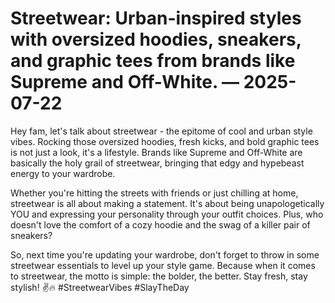 # Streetwear: Urban-inspired styles with oversized hoodies, sneakers, and graphic tees from brands like Supreme and Off-White. — 2025-07-22

Hey fam, let's talk about streetwear - the epitome of cool and urban style vibes. Rocking those oversized hoodies, fresh kicks, and bold graphic tees is not just a look, it's a lifestyle. Brands like Supreme and Off-White are basically the holy grail of streetwear, bringing that edgy and hypebeast energy to your wardrobe.

Whether you're hitting the streets with friends or just chilling at home, streetwear is all about making a statement. It's about being unapologetically YOU and expressing your personality through your outfit choices. Plus, who doesn't love the comfort of a cozy hoodie and the swag of a killer pair of sneakers?

So, next time you're updating your wardrobe, don't forget to throw in some streetwear essentials to level up your style game. Because when it comes to streetwear, the motto is simple: the bolder, the better. Stay fresh, stay stylish! ✌️🔥 #StreetwearVibes #SlayTheDay